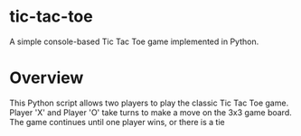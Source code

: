 # tic-tac-toe
A simple console-based Tic Tac Toe game implemented in Python.
# Overview
This Python script allows two players to play the classic Tic Tac Toe game. Player 'X' and Player 'O' take turns to make a move on the 3x3 game board. The game continues until one player wins, or there is a tie